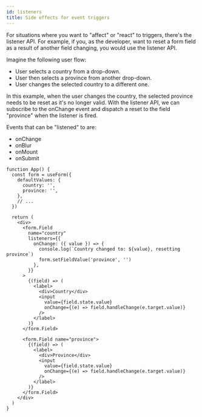 ```yaml
---
id: listeners
title: Side effects for event triggers
---
```


For situations where you want to "affect" or "react" to triggers, there's the listener API. For example, if you, as the developer, want to reset a form field as a result of another field changing, you would use the listener API.

Imagine the following user flow:

- User selects a country from a drop-down.
- User then selects a province from another drop-down.
- User changes the selected country to a different one.

In this example, when the user changes the country, the selected province needs to be reset as it's no longer valid. With the listener API, we can subscribe to the onChange event and dispatch a reset to the field "province" when the listener is fired.

Events that can be "listened" to are:

- onChange
- onBlur
- onMount
- onSubmit

```tsx
function App() {
  const form = useForm({
    defaultValues: {
      country: '',
      province: '',
    },
    // ...
  })

  return (
    <div>
      <form.Field
        name="country"
        listeners={{
          onChange: ({ value }) => {
            console.log(`Country changed to: ${value}, resetting province`)
            form.setFieldValue('province', '')
          },
        }}
      >
        {(field) => (
          <label>
            <div>Country</div>
            <input
              value={field.state.value}
              onChange={(e) => field.handleChange(e.target.value)}
            />
          </label>
        )}
      </form.Field>

      <form.Field name="province">
        {(field) => (
          <label>
            <div>Province</div>
            <input
              value={field.state.value}
              onChange={(e) => field.handleChange(e.target.value)}
            />
          </label>
        )}
      </form.Field>
    </div>
  )
}
```
